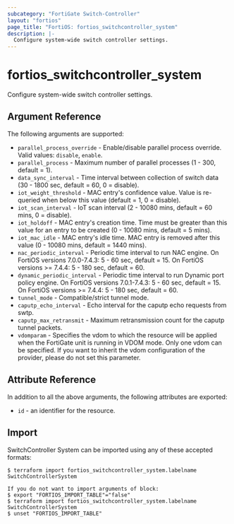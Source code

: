 ```yaml
---
subcategory: "FortiGate Switch-Controller"
layout: "fortios"
page_title: "FortiOS: fortios_switchcontroller_system"
description: |-
  Configure system-wide switch controller settings.
---
```


# fortios_switchcontroller_system
Configure system-wide switch controller settings.

## Argument Reference

The following arguments are supported:

* `parallel_process_override` - Enable/disable parallel process override. Valid values: `disable`, `enable`.
* `parallel_process` - Maximum number of parallel processes (1 - 300, default = 1).
* `data_sync_interval` - Time interval between collection of switch data (30 - 1800 sec, default = 60, 0 = disable).
* `iot_weight_threshold` - MAC entry's confidence value. Value is re-queried when below this value (default = 1, 0 = disable).
* `iot_scan_interval` - IoT scan interval (2 - 10080 mins, default = 60 mins, 0 = disable).
* `iot_holdoff` - MAC entry's creation time. Time must be greater than this value for an entry to be created (0 - 10080 mins, default = 5 mins).
* `iot_mac_idle` - MAC entry's idle time. MAC entry is removed after this value (0 - 10080 mins, default = 1440 mins).
* `nac_periodic_interval` - Periodic time interval to run NAC engine. On FortiOS versions 7.0.0-7.4.3: 5 - 60 sec, default = 15. On FortiOS versions >= 7.4.4: 5 - 180 sec, default = 60.
* `dynamic_periodic_interval` - Periodic time interval to run Dynamic port policy engine. On FortiOS versions 7.0.1-7.4.3: 5 - 60 sec, default = 15. On FortiOS versions >= 7.4.4: 5 - 180 sec, default = 60.
* `tunnel_mode` - Compatible/strict tunnel mode.
* `caputp_echo_interval` - Echo interval for the caputp echo requests from swtp.
* `caputp_max_retransmit` - Maximum retransmission count for the caputp tunnel packets.
* `vdomparam` - Specifies the vdom to which the resource will be applied when the FortiGate unit is running in VDOM mode. Only one vdom can be specified. If you want to inherit the vdom configuration of the provider, please do not set this parameter.


## Attribute Reference

In addition to all the above arguments, the following attributes are exported:
* `id` - an identifier for the resource.

## Import

SwitchController System can be imported using any of these accepted formats:
```
$ terraform import fortios_switchcontroller_system.labelname SwitchControllerSystem

If you do not want to import arguments of block:
$ export "FORTIOS_IMPORT_TABLE"="false"
$ terraform import fortios_switchcontroller_system.labelname SwitchControllerSystem
$ unset "FORTIOS_IMPORT_TABLE"
```
